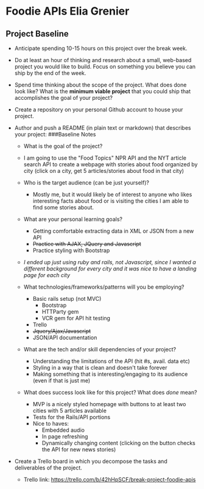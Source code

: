 # Foodie APIs Elia Grenier
## Project Baseline

- Anticipate spending 10-15 hours on this project over the break week.
- Do at least an hour of thinking and research about a small, web-based project you would like to build. Focus on something you believe you can ship by the end of the week.
- Spend time thinking about the scope of the project. What does done look like? What is the __minimum viable project__ that you could ship that accomplishes the goal of your project?
- Create a repository on your personal Github account to house your project.
- Author and push a README (in plain text or markdown) that describes your project:
###Baseline Notes
  - What is the goal of the project?
   - I am going to use the "Food Topics" NPR API and the NYT article search API to create a webpage with stories about food organized by city (click on a city, get 5 articles/stories about food in that city)

  - Who is the target audience (can be just yourself)?
    - Mostly me, but it would likely be of interest to anyone who likes interesting facts about food or is visiting the cities I am able to find some stories about.

  - What are your personal learning goals?
    - Getting comfortable extracting data in XML or JSON from a new API
    - ~~Practice with AJAX, JQuery and Javascript~~
    - Practice styling with Bootstrap

  - *I ended up just using ruby and rails, not Javascript, since I wanted a different background for every city and it was nice to have a landing page for each city*

  - What technologies/frameworks/patterns will you be employing?
    - Basic rails setup (not MVC)
      - Bootstrap
      - HTTParty gem
      - VCR gem for API hit testing
    - Trello
    - ~~Jquery/Ajax/Javascript~~
    - JSON/API documentation

  - What are the tech and/or skill dependencies of your project?
    - Understanding the limitations of the API (hit #s, avail. data etc)
    - Styling in a way that is clean and doesn't take forever
    - Making something that is interesting/engaging to its audience (even if that is just me)

  - What does success look like for this project? What does _done_ mean?
    - MVP is a nicely styled homepage with buttons to at least two cities with 5 articles available
     - Tests for the Rails/API portions
    - Nice to haves:
      - Embedded audio
      - In page refreshing
      - Dynamically changing content (clicking on the button checks the API for new news stories)

- Create a Trello board in which you decompose the tasks and deliverables of the project.
    - Trello link: https://trello.com/b/42hHpSCF/break-project-foodie-apis
